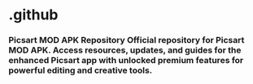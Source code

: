 # .github
### Picsart MOD APK Repository  Official repository for Picsart MOD APK. Access resources, updates, and guides for the enhanced Picsart app with unlocked premium features for powerful editing and creative tools.
